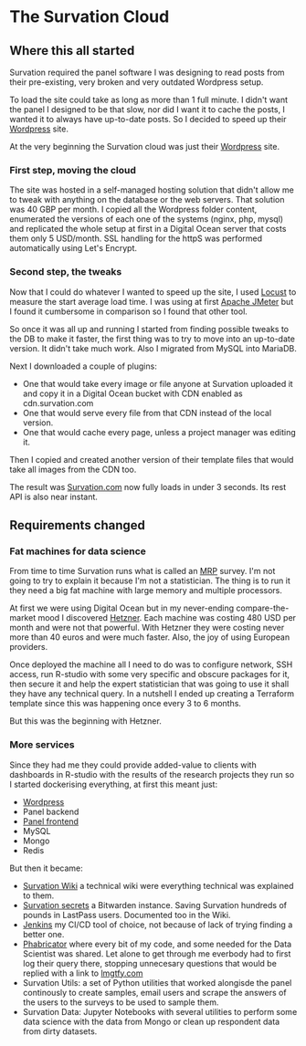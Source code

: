 # The Survation Cloud

## Where this all started

Survation required the panel software I was designing to read posts from their pre-existing, very broken and very outdated Wordpress setup. 

To load the site could take as long as more than 1 full minute. I didn't want the panel I designed to be that slow, nor did I want it to cache the posts, I wanted it to always have up-to-date posts. So I decided to speed up their [Wordpress](https://www.survation.com) site. 

At the very beginning the Survation cloud was just their [Wordpress](https://www.survation.com) site. 

### First step, moving the cloud

The site was hosted in a self-managed hosting solution that didn't allow me to tweak with anything on the database or the web servers. That solution was 40 GBP per month. I copied all the Wordpress folder content, enumerated the versions of each one of the systems (nginx, php, mysql) and replicated the whole setup at first in a Digital Ocean server that costs them only 5 USD/month. SSL handling for the httpS was performed automatically using Let's Encrypt. 

### Second step, the tweaks

Now that I could do whatever I wanted to speed up the site, I used [Locust](https://locust.io/) to measure the start average load time. I was using at first [Apache JMeter](https://jmeter.apache.org/) but I found it cumbersome in comparison so I found that other tool. 

So once it was all up and running I started from finding possible tweaks to the DB to make it faster, the first thing was to try to move into an up-to-date version. It didn't take much work. Also I migrated from MySQL into MariaDB. 

Next I downloaded a couple of plugins:
* One that would take every image or file anyone at Survation uploaded it and copy it in a Digital Ocean bucket with CDN enabled as cdn.survation.com 
* One that would serve every file from that CDN instead of the local version. 
* One that would cache every page, unless a project manager was editing it. 

Then I copied and created another version of their template files that would take all images from the CDN too. 

The result was [Survation.com](https://www.survation.com) now fully loads in under 3 seconds. Its rest API is also near instant. 

## Requirements changed

### Fat machines for data science

From time to time Survation runs what is called an [MRP](https://en.wikipedia.org/wiki/Multilevel_regression_with_poststratification) survey. I'm not going to try to explain it because I'm not a statistician. The thing is to run it they need a big fat machine with large memory and multiple processors. 

At first we were using Digital Ocean but in my never-ending compare-the-market mood I discovered [Hetzner](https://www.hetzner.com/). Each machine was costing 480 USD per month and were not that powerful. With Hetzner they were costing never more than 40 euros and were much faster. Also, the joy of using European providers. 

Once deployed the machine all I need to do was to configure network, SSH access, run R-studio with some very specific and obscure packages for it, then secure it and help the expert statistician that was going to use it shall they have any technical query. In a nutshell I ended up creating a Terraform template since this was happening once every 3 to 6 months. 

But this was the beginning with Hetzner. 

### More services

Since they had me they could provide added-value to clients with dashboards in R-studio with the results of the research projects they run so I started dockerising everything, at first this meant just:
- [Wordpress](https://www.survation.com)
- Panel backend
- [Panel frontend](https://panel.survation.com)
- MySQL
- Mongo
- Redis

But then it became:
- [Survation Wiki](https://tech.survation.com/) a technical wiki were everything technical was explained to them. 
- [Survation secrets](https://secrets.survation.com) a Bitwarden instance. Saving Survation hundreds of pounds in LastPass users. Documented too in the Wiki. 
- [Jenkins](https://jenkins.survation.com) my CI/CD tool of choice, not because of lack of trying finding a better one. 
- [Phabricator](https://phabricator.survation.com/) where every bit of my code, and some needed for the Data Scientist was shared. Let alone to get through me everbody had to first log their query there, stopping unnecesary questions that would be replied with a link to [lmgtfy.com](https://www.lmgtfy.app/)
- Survation Utils: a set of Python utilities that worked alongisde the panel continously to create samples, email users and scrape the answers of the users to the surveys to be used to sample them. 
- Survation Data: Jupyter Notebooks with several utilities to perform some data science with the data from Mongo or clean up respondent data from dirty datasets. 









